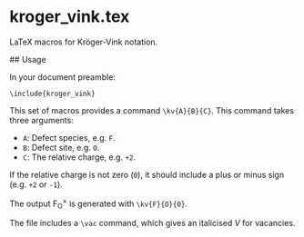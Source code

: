 # kroger\_vink.tex

LaTeX macros for Kröger-Vink notation.

## Usage

In your document preamble:

```
\include{kroger_vink}
```

This set of macros provides a command `\kv{A}{B}{C}`. This command takes three arguments:

- `A`: Defect species, e.g. `F`.
- `B`: Defect site, e.g. `O`.
- `C`: The relative charge, e.g. `+2`.

If the relative charge is not zero (`0`), it should include a plus or minus sign (e.g. `+2` or `-1`).

The output F<sub>O</sub><sup>&times;</sup> is generated with `\kv{F}{O}{0}`.

The file includes a `\vac` command, which gives an italicised *V* for vacancies.
